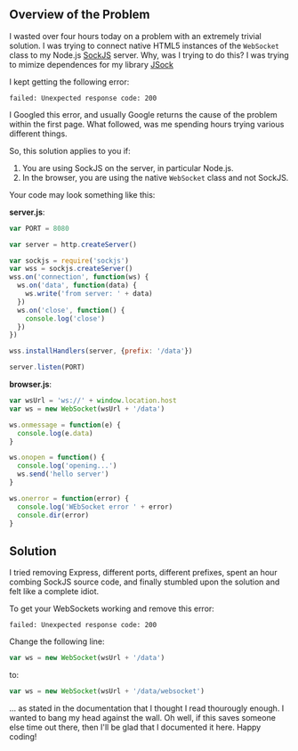 <!--
title: Connecting to a SockJS server from native HTML5 WebSocket
publish: 2013-10-19
tags: JavaScript, Node.js
-->

Overview of the Problem
----------------------

I wasted over four hours today on a problem with an extremely trivial solution. I was trying to connect native HTML5 instances of the 
`WebSocket` class to my Node.js [SockJS](https://github.com/sockjs/sockjs-node) server. Why, was I trying to do this? I was trying to mimize dependences for my library [JSock](https://github.com/jprichardson/jsock)

I kept getting the following error:

    failed: Unexpected response code: 200 

I Googled this error, and usually Google returns the cause of the problem within the first page. What followed, was me spending hours trying various different things.

So, this solution applies to you if:

1. You are using SockJS on the server, in particular Node.js.
2. In the browser, you are using the native `WebSocket` class and not SockJS.

Your code may look something like this:

**server.js**:
```js
var PORT = 8080

var server = http.createServer()

var sockjs = require('sockjs')
var wss = sockjs.createServer()
wss.on('connection', function(ws) {
  ws.on('data', function(data) {
    ws.write('from server: ' + data)
  })
  ws.on('close', function() {
    console.log('close')
  })
})

wss.installHandlers(server, {prefix: '/data'})

server.listen(PORT)
```

**browser.js**:
```js
var wsUrl = 'ws://' + window.location.host 
var ws = new WebSocket(wsUrl + '/data')

ws.onmessage = function(e) {
  console.log(e.data)
}

ws.onopen = function() {
  console.log('opening...')
  ws.send('hello server')
}

ws.onerror = function(error) {
  console.log('WEbSocket error ' + error)
  console.dir(error)
}
```


Solution
--------

I tried removing Express, different ports, different prefixes, spent an hour combing SockJS source code, and finally stumbled upon the solution and felt like a complete idiot.

To get your WebSockets working and remove this error:

    failed: Unexpected response code: 200 

Change the following line:

```js
var ws = new WebSocket(wsUrl + '/data')
```

to:

```js
var ws = new WebSocket(wsUrl + '/data/websocket')
```

... as stated in the documentation that I thought I read thourougly enough. I wanted to bang my head against the wall. Oh well, if this saves someone else time out there, then I'll be glad that I documented it here. Happy coding!

    

